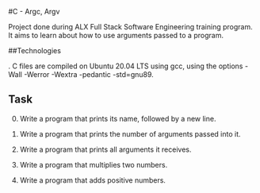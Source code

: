 #C - Argc, Argv

Project done during ALX Full Stack Software Engineering training program. It aims to learn about how to use arguments passed to a program.

##Technologies

. C files are compiled on Ubuntu 20.04 LTS using gcc, using the options -Wall -Werror -Wextra -pedantic -std=gnu89.

## Task
0. Write a program that prints its name, followed by a new line.

1. Write a program that prints the number of arguments passed into it.

2. Write a program that prints all arguments it receives.

3. Write a program that multiplies two numbers.

4. Write a program that adds positive numbers.
